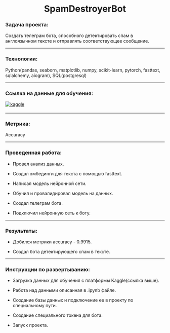 <div align="center">
<h1>
  SpamDestroyerBot
</h1>
</div>

### Задача проекта:
<div>
  Создать телеграм бота, способного детектировать спам в англоязычном тексте и отправлять соответствующее сообщение.
</div>

---

### Технологии:
<div>
  Python(pandas, seaborn, matplotlib, numpy, scikit-learn, pytorch, fasttext, sqlalchemy, aiogram), SQL(postgresql)
</div>

---
### Ссылка на данные для обучения: 
<div>
  <a href="https://www.kaggle.com/datasets/venky73/spam-mails-dataset" target="_blank">
    <img src=https://img.shields.io/badge/kaggle-%2344BAE8.svg?&style=for-the-badge&logo=kaggle&logoColor=white alt=kaggle style="margin-bottom: 5px;" />
  </a> 
</div>

---
### Метрика: 
<div>
  Accuracy
</div>

---

### Проведенная работа:
<div>
  
  -  Провел анализ данных.
  
  -  Создал эмбединги для текста с помощью fasttext.
    
  -  Написал модель нейронной сети.
    
  -  Обучил и провалидировал модель на данных.
    
  -  Создал телеграм бота.
    
  -  Подключил нейронную сеть к боту.
</div>

---

### Результаты:
<div>
  
  -  Добился метрики accuracy - 0.9915.
  
  -  Создал бота детектирующего спам в тексте.
</div>

---

### Инструкции по развертыванию:
<div>
  
  -  Загрузка данных для обучения с платформы Kaggle(ссылка выше).
  
  -  Работа над данными описанная в .ipynb файле.
  
  -  Создание базы данных и подключение ее в проекту по специальному пути.

  -  Создание специального токена для бота.
  
  -  Запуск проекта.
</div>
